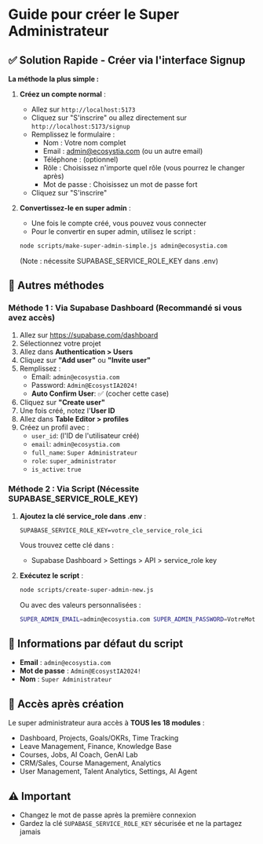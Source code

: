 # Guide pour créer le Super Administrateur

## ✅ Solution Rapide - Créer via l'interface Signup

**La méthode la plus simple :**

1. **Créez un compte normal** :
   - Allez sur `http://localhost:5173`
   - Cliquez sur "S'inscrire" ou allez directement sur `http://localhost:5173/signup`
   - Remplissez le formulaire :
     - Nom : Votre nom complet
     - Email : admin@ecosystia.com (ou un autre email)
     - Téléphone : (optionnel)
     - Rôle : Choisissez n'importe quel rôle (vous pourrez le changer après)
     - Mot de passe : Choisissez un mot de passe fort
   - Cliquez sur "S'inscrire"

2. **Convertissez-le en super admin** :
   - Une fois le compte créé, vous pouvez vous connecter
   - Pour le convertir en super admin, utilisez le script :
   ```bash
   node scripts/make-super-admin-simple.js admin@ecosystia.com
   ```
   (Note : nécessite SUPABASE_SERVICE_ROLE_KEY dans .env)

## 🔧 Autres méthodes

### Méthode 1 : Via Supabase Dashboard (Recommandé si vous avez accès)

1. Allez sur https://supabase.com/dashboard
2. Sélectionnez votre projet
3. Allez dans **Authentication > Users**
4. Cliquez sur **"Add user"** ou **"Invite user"**
5. Remplissez :
   - Email: `admin@ecosystia.com`
   - Password: `Admin@EcosystIA2024!`
   - **Auto Confirm User**: ✅ (cocher cette case)
6. Cliquez sur **"Create user"**
7. Une fois créé, notez l'**User ID**
8. Allez dans **Table Editor > profiles**
9. Créez un profil avec :
   - `user_id`: (l'ID de l'utilisateur créé)
   - `email`: `admin@ecosystia.com`
   - `full_name`: `Super Administrateur`
   - `role`: `super_administrator`
   - `is_active`: `true`

### Méthode 2 : Via Script (Nécessite SUPABASE_SERVICE_ROLE_KEY)

1. **Ajoutez la clé service_role dans .env** :
   ```env
   SUPABASE_SERVICE_ROLE_KEY=votre_cle_service_role_ici
   ```
   
   Vous trouvez cette clé dans :
   - Supabase Dashboard > Settings > API > service_role key

2. **Exécutez le script** :
   ```bash
   node scripts/create-super-admin-new.js
   ```

   Ou avec des valeurs personnalisées :
   ```bash
   SUPER_ADMIN_EMAIL=admin@ecosystia.com SUPER_ADMIN_PASSWORD=VotreMotDePasse123! node scripts/create-super-admin-new.js
   ```

## 📝 Informations par défaut du script

- **Email** : `admin@ecosystia.com`
- **Mot de passe** : `Admin@EcosystIA2024!`
- **Nom** : `Super Administrateur`

## 🔑 Accès après création

Le super administrateur aura accès à **TOUS les 18 modules** :
- Dashboard, Projects, Goals/OKRs, Time Tracking
- Leave Management, Finance, Knowledge Base
- Courses, Jobs, AI Coach, GenAI Lab
- CRM/Sales, Course Management, Analytics
- User Management, Talent Analytics, Settings, AI Agent

## ⚠️ Important

- Changez le mot de passe après la première connexion
- Gardez la clé `SUPABASE_SERVICE_ROLE_KEY` sécurisée et ne la partagez jamais
